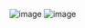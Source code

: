 ![image](https://github.com/user-attachments/assets/b5e31fe2-9043-4ca6-a03a-0f381548428f)
![image](https://github.com/user-attachments/assets/ed26bfc6-07da-4474-8b14-5ab5e7034cbf)
